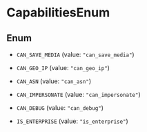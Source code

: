 

# CapabilitiesEnum

## Enum


* `CAN_SAVE_MEDIA` (value: `"can_save_media"`)

* `CAN_GEO_IP` (value: `"can_geo_ip"`)

* `CAN_ASN` (value: `"can_asn"`)

* `CAN_IMPERSONATE` (value: `"can_impersonate"`)

* `CAN_DEBUG` (value: `"can_debug"`)

* `IS_ENTERPRISE` (value: `"is_enterprise"`)



